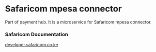 # Safaricom mpesa connector
Part of payment hub. It is a microservice for Safaricom mpesa connector.

### Safaricom Documentation
[developer.safaricom.co.ke](https://developer.safaricom.co.ke/)
